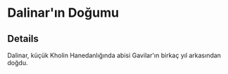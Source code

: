 # Dalinar'ın Doğumu


## Details
Dalinar, küçük Kholin Hanedanlığında abisi Gavilar'ın birkaç yıl arkasından doğdu.
